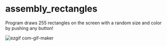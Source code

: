 # assembly_rectangles

Program draws 255 rectangles on the screen with a random size and color by pushing any button!

![ezgif com-gif-maker](https://user-images.githubusercontent.com/46136468/165761456-d549fe79-f4cd-4a44-baf5-90c01bf71de7.gif)

